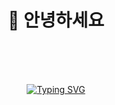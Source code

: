<div align=center><h1>👋 안녕하세요 </h1></div>

<div align="center">
<br><br><br>
  
[![Typing SVG](https://readme-typing-svg.herokuapp.com?font=sansserif&color=9D9ED2&size=35&center=true&vCenter=true&width=450&height=53&lines=Thanks+for+visit👀)](https://git.io/typing-svg)
  
<br><br><br>
